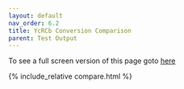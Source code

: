 ```yaml
---
layout: default
nav_order: 6.2
title: YcRCb Conversion Comparison
parent: Test Output
---
```


To see a full screen version of this page goto [here](compare.html)

{% include_relative compare.html %}
